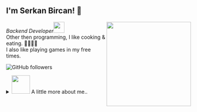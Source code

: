 <h2>I'm Serkan Bircan! 👋</h2>
<img align='right' src="https://media.giphy.com/media/6heBQSjt2IoA8/giphy.gif" width="230">
<p><em>Backend Developer<img src="https://media.giphy.com/media/WUlplcMpOCEmTGBtBW/giphy.gif" width="30"> 
</em><br> 
Other then programming, I like cooking & eating. 🥗🥩🌮🍣 <br>
I also like playing games in my free times.
</p>

![GitHub followers](https://img.shields.io/github/followers/fasetto?label=Follow&style=social)

<details>
<summary>
    <img src="https://media.giphy.com/media/VgCDAzcKvsR6OM0uWg/giphy.gif" width="50"> A little more about me..</img>
</summary>

```javascript
const serkan = {
    pronouns: "He" | "Him",
    code: ["C#", "TypeScript", "JavaScript", "Python"],
    askMeAbout: ["tech-stuff", "app-dev"],
    technologies: {
        frontEnd: ["ReactJS"],
        backEnd: [".Net Core", "Node", "Python"],
        devOps: ["AWS", "Docker🐳", "Nginx"],
        databases: ["NoSQL", "SQL"],
    },
    architecture: ["Serverless", "MicroServices", "PWA", "SPA"],
    funFact: "Writing code is simple thing, but writing simple code is the hardest thing."
};
```

<em><b>I love connecting with different people</b> so if you want to say <b>hi, I'll be happy to meet you!</b> </em> 😊

</details>
